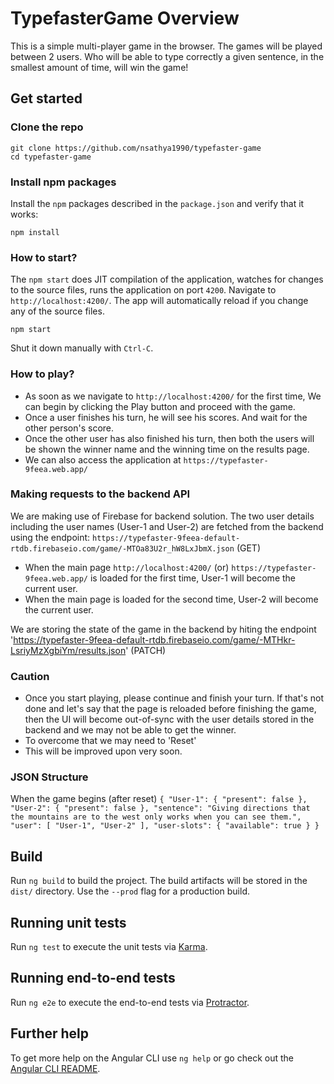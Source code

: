# TypefasterGame Overview

This is a simple multi-player game in the browser.
The games will be played between 2 users. Who will be able to type correctly a
given sentence, in the smallest amount of time, will win the game!

## Get started

### Clone the repo

```shell
git clone https://github.com/nsathya1990/typefaster-game
cd typefaster-game
```

### Install npm packages

Install the `npm` packages described in the `package.json` and verify that it works:

```shell
npm install
```

### How to start?

The `npm start` does JIT compilation of the application, watches for changes to the source files, runs the application on port `4200`.
Navigate to `http://localhost:4200/`. The app will automatically reload if you change any of the source files.

```shell
npm start
```

Shut it down manually with `Ctrl-C`.

### How to play?

- As soon as we navigate to `http://localhost:4200/` for the first time, We can begin by clicking the Play button and proceed with the game.
- Once a user finishes his turn, he will see his scores. And wait for the other person's score.
- Once the other user has also finished his turn, then both the users will be shown the winner name and the winning time on the results page.
- We can also access the application at `https://typefaster-9feea.web.app/`

### Making requests to the backend API

We are making use of Firebase for backend solution.
The two user details including the user names (User-1 and User-2) are fetched from the backend using the endpoint:
`https://typefaster-9feea-default-rtdb.firebaseio.com/game/-MTOa83U2r_hW8LxJbmX.json` (GET)

- When the main page `http://localhost:4200/` (or) `https://typefaster-9feea.web.app/` is loaded for the first time, User-1 will become the current user.
- When the main page is loaded for the second time, User-2 will become the current user.

We are storing the state of the game in the backend by hiting the endpoint 'https://typefaster-9feea-default-rtdb.firebaseio.com/game/-MTHkr-LsriyMzXgbiYm/results.json' (PATCH)

### Caution

- Once you start playing, please continue and finish your turn. If that's not done and let's say that the page is reloaded before finishing the game, then the UI will become out-of-sync with the user details stored in the backend and we may not be able to get the winner.
- To overcome that we may need to 'Reset' 
- This will be improved upon very soon.

### JSON Structure

When the game begins (after reset)
`{ "User-1": { "present": false }, "User-2": { "present": false }, "sentence": "Giving directions that the mountains are to the west only works when you can see them.", "user": [ "User-1", "User-2" ], "user-slots": { "available": true } }`

## Build

Run `ng build` to build the project. The build artifacts will be stored in the `dist/` directory. Use the `--prod` flag for a production build.

## Running unit tests

Run `ng test` to execute the unit tests via [Karma](https://karma-runner.github.io).

## Running end-to-end tests

Run `ng e2e` to execute the end-to-end tests via [Protractor](http://www.protractortest.org/).

## Further help

To get more help on the Angular CLI use `ng help` or go check out the [Angular CLI README](https://github.com/angular/angular-cli/blob/master/README.md).
